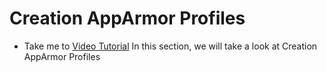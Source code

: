 # Creation AppArmor Profiles
  - Take me to [Video Tutorial](https://kodekloud.com/courses/1378608/lectures/31704453)
In this section, we will take a look at Creation AppArmor Profiles

